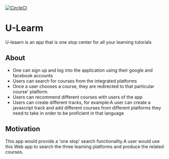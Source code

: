 [![CircleCI](https://circleci.com/gh/dkam26/ul_api.svg?style=svg)](https://circleci.com/gh/dkam26/ul_api)

# U-Learm
U-leaarn is an app that is  one stop center for all your learning tutorials

## About

- One can sign up and log into the application using their google  and facebook accounts
- Users can search for courses from the integrated platforms
- Once a user chooses a course, they are redirected to that particular course' platform.
-  Users can recommend  different courses with users of the app
- Users can create different tracks, for example:A user can create a javascript track and add different courses from different platforms they need to take in order to be proficient in that language

## Motivation

This app would provide a 'one stop' search functionality.A user would use this Web app to search the three learning platforms and produce the related courses.
